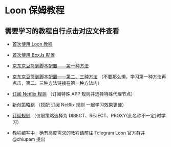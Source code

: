 # Loon 保姆教程

## 需要学习的教程自行点击对应文件查看

- [首次使用 Loon 教程](https://github.com/chiupam/tutorial/blob/master/Loon/Frist.md)

- [首次使用 BoxJs 配置](https://github.com/chiupam/tutorial/blob/master/Loon/BoxJS.md)

- [京东京豆签到脚本配置——第一种方法](https://github.com/chiupam/tutorial/blob/master/Loon/JD_DailyBonus_1.md)

- [京东京豆签到脚本配置——第二、三种方法](https://github.com/chiupam/tutorial/blob/master/Loon/JD_DailyBonus_1.md) （不要那么懒，学习第一种方法再点击，第二、三种方法链接在第一种方法内）

- [订阅 Netflix 规则](https://github.com/chiupam/tutorial/blob/master/Loon/Rule_Netflix.md) （订阅特殊 APP 规则并选择特殊代理节点）

- [新创策略组](https://github.com/chiupam/tutorial/blob/master/Loon/Proxy_Group.md) （搭配 订阅 Netflix 规则 一起学习效果更佳）

- [订阅规则](https://github.com/chiupam/tutorial/blob/master/Loon/Rule.md) （仅限策略选择为 DIRECT、REJECT、PROXY{此名称不一定}时学习）

- 教程编写中，确有高度需求的教程请前往 [Telegram Loon 官方群](https://t.me/Loon0x00)并 @chiupam 提出
